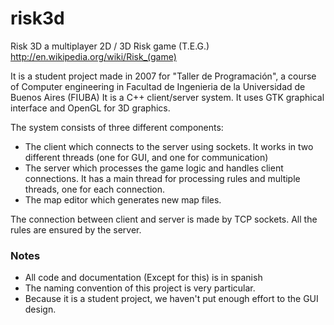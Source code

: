 # risk3d

Risk 3D a multiplayer 2D / 3D Risk game (T.E.G.)
http://en.wikipedia.org/wiki/Risk_(game)

It is a student project made in 2007 for "Taller de Programación", a course of Computer engineering in Facultad de Ingenieria de la Universidad de Buenos Aires (FIUBA)
It is a C++ client/server system. 
It uses GTK graphical interface and OpenGL for 3D graphics.

The system consists of three different components:
* The client which connects to the server using sockets. It works in two different threads (one for GUI, and one for communication)
* The server which processes the game logic and handles client connections. It has a main thread for processing rules and multiple threads, one for each connection.
* The map editor which generates new map files.

The connection between client and server is made by TCP sockets.
All the rules are ensured by the server.

### Notes 
- All code and documentation (Except for this) is in spanish
- The naming convention of this project is very particular.
- Because it is a student project, we haven't put enough effort to the GUI design.
